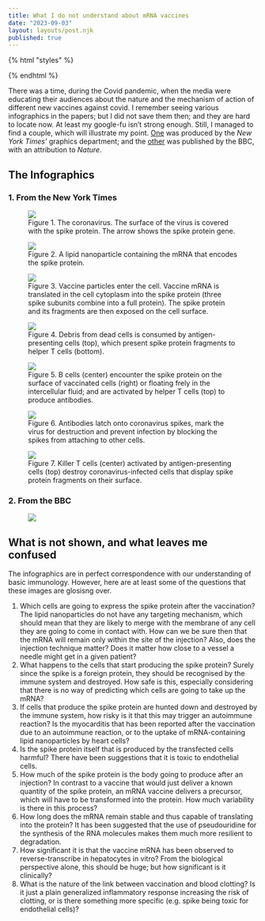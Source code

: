 ```yaml
---
title: What I do not understand about mRNA vaccines
date: "2023-09-03"
layout: layouts/post.njk
published: true
---
```


{% html "styles" %}
<link href="/assets/for-blog/2023/mrna-covid-vaccine/styles.css" rel="stylesheet">
{% endhtml %}

There was a time, during the Covid pandemic, when the media were educating their audiences about the nature and the mechanism of action of different new vaccines against covid. I remember seeing various infographics in the papers; but I did not save them then; and they are hard to locate now. At least my google-fu isn’t strong enough. Still, I managed to find a couple, which will illustrate my point. [One]([Link](https://www.nytimes.com/interactive/2020/health/pfizer-biontech-covid-19-vaccine.html)) was produced by the _New York Times’_ graphics department; and the [other](https://www.bbc.co.uk/news/world-europe-54902056) was published by the BBC, with an attribution to _Nature_.

## The Infographics

### 1. From the New York Times

<figure>
<img src="/assets/for-blog/2023/mrna-covid-vaccine/images/nytimes/coronavirus.png" class="nytimes-image">
<figcaption>
Figure 1. The coronavirus. The surface of the virus is covered with the spike protein. The arrow shows the spike protein gene.
</figcaption>
</figure>

<figure>
<img src="/assets/for-blog/2023/mrna-covid-vaccine/images/nytimes/lipid-nanoparticle.png" class="nytimes-image">
<figcaption>
Figure 2. A lipid nanoparticle containing the mRNA that encodes the spike protein.
</figcaption>
</figure>

<figure>
<img src="/assets/for-blog/2023/mrna-covid-vaccine/images/nytimes/entering-cell.png" class="nytimes-image">
<figcaption>
Figure 3. Vaccine particles enter the cell. Vaccine mRNA is translated in the cell cytoplasm into the spike protein (three spike subunits combine into a full protein). The spike protein and its fragments are then exposed on the cell surface.
</figcaption>
</figure>

<figure>
<img src="/assets/for-blog/2023/mrna-covid-vaccine/images/nytimes/spotting-intruder.png" class="nytimes-image">
<figcaption>
Figure 4. Debris from dead cells is consumed by antigen-presenting cells (top), which present spike protein fragments to helper T cells (bottom).
</figcaption>
</figure>

<figure>
<img src="/assets/for-blog/2023/mrna-covid-vaccine/images/nytimes/making-antibodies.png" class="nytimes-image">
<figcaption>
Figure 5. B cells (center) encounter the spike protein on the surface of vaccinated cells (right) or floating frely in the intercellular fluid; and are activated by helper T cells (top) to produce antibodies.
</figcaption>
</figure>

<figure>
<img src="/assets/for-blog/2023/mrna-covid-vaccine/images/nytimes/stopping-virus.png" class="nytimes-image">
<figcaption>
Figure 6. Antibodies latch onto coronavirus spikes, mark the virus for destruction and prevent infection by blocking the spikes from attaching to other cells.
</figcaption>
</figure>

<figure>
<img src="/assets/for-blog/2023/mrna-covid-vaccine/images/nytimes/killing-infected-cells.png" class="nytimes-image">
<figcaption>
Figure 7. Killer T cells (center) activated by antigen-presenting cells (top) destroy coronavirus-infected cells that display spike protein fragments on their surface.
</figcaption>
</figure>


### 2. From the BBC


<figure>
<img src="/assets/for-blog/2023/mrna-covid-vaccine/images/bbc/covid-vaccine.webp" class="bbc-image">
</figure>


## What is not shown, and what leaves me confused

The infographics are in perfect correspondence with our understanding of basic immunology. However, here are at least some of the questions that these images are glosisng over.

1. Which cells are going to express the spike protein after the vaccination? The lipid nanoparticles do not have any targeting mechanism, which should mean that they are likely to merge with the membrane of any cell they are going to come in contact with. How can we be sure then that the mRNA will remain only within the site of the injection? Also, does the injection technique matter? Does it matter how close to a vessel a needle might get in a given patient?
2. What happens to the cells that start producing the spike protein? Surely since the spike is a foreign protein, they should be recognised by the immune system and destroyed. How safe is this, especially considering that there is no way of predicting which cells are going to take up the mRNA?
3. If cells that produce the spike protein are hunted down and destroyed by the immune system, how risky is it that this may trigger an autoimmune reaction? Is the myocarditis that has been reported after the vaccination due to an autoimmune reaction, or to the uptake of mRNA-containing lipid nanoparticles by heart cells?
4. Is the spike protein itself that is produced by the transfected cells harmful? There have been suggestions that it is toxic to endothelial cells.
5. How much of the spike protein is the body going to produce after an injection? In contrast to a vaccine that would just deliver a known quantity of the spike protein, an mRNA vaccine delivers a precursor, which will have to be transformed into the protein. How much variability is there in this process?
6. How long does the mRNA remain stable and thus capable of translating into the protein? It has been suggested that the use of pseudouridine for the synthesis of the RNA molecules makes them much more resilient to degradation.
7. How significant it is that the vaccine mRNA has been observed to reverse-transcribe in hepatocytes in vitro? From the biological perspective alone, this should be huge; but how significant is it clinically?
8. What is the nature of the link between vaccination and blood clotting? Is it just a plain generalized inflammatory response increasing the risk of clotting, or is there something more specific (e.g. spike being toxic for endothelial cells)?
